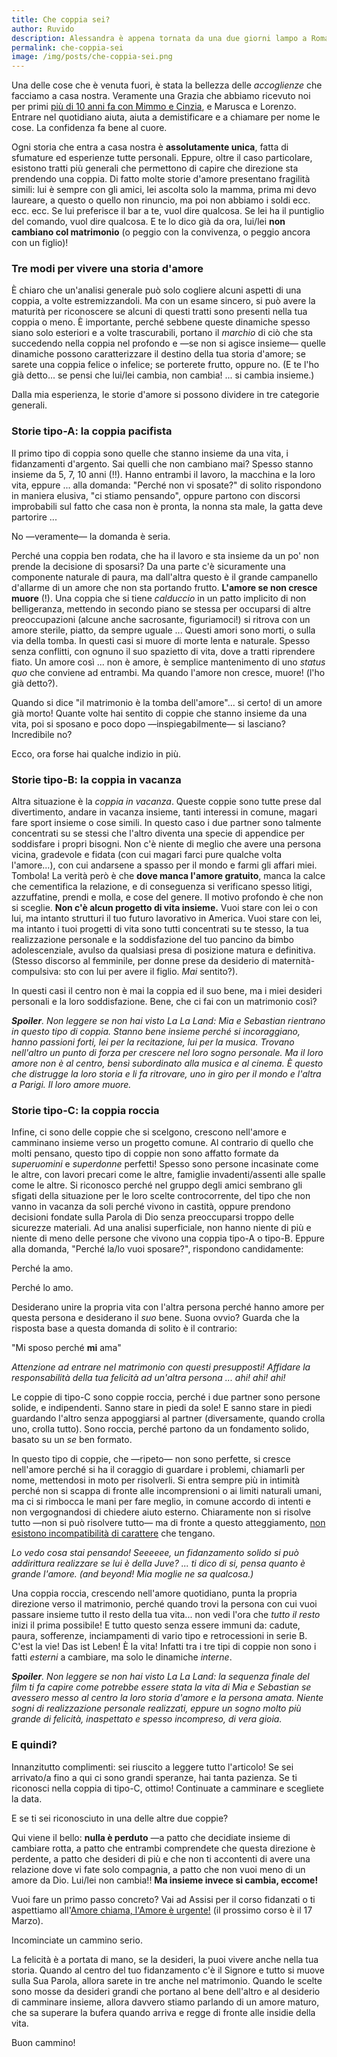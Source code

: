 ```yaml
---
title: Che coppia sei?
author: Ruvido
description: Alessandra è appena tornata da una due giorni lampo a Roma per rivedere alcune amiche e prendersi un po' di tempo per lei. Staccare la spina spesso permette di fare riflessioni inaspettate.
permalink: che-coppia-sei
image: /img/posts/che-coppia-sei.png
---
```


Una delle cose che è venuta fuori, è stata la bellezza delle _accoglienze_ che facciamo a casa nostra. Veramente una Grazia che abbiamo ricevuto noi per primi [più di 10 anni fa con Mimmo e Cinzia](http://5p2p.it/2013/04/20/la-donna-della-mia-vita.html), e Marusca e Lorenzo. Entrare nel quotidiano aiuta, aiuta a demistificare e a chiamare per nome le cose. La confidenza fa bene al cuore.

Ogni storia che entra a casa nostra è **assolutamente unica**, fatta di sfumature ed esperienze tutte personali. Eppure, oltre il caso particolare, esistono tratti più generali che permettono di capire che direzione sta prendendo una coppia. Di fatto molte storie d'amore presentano fragilità simili: lui è sempre con gli amici, lei ascolta solo la mamma, prima mi devo laureare, a questo o quello non rinuncio, ma poi non abbiamo i soldi ecc. ecc. ecc. Se lui preferisce il bar a te, vuol dire qualcosa. Se lei ha il puntiglio del comando, vuol dire qualcosa. E te lo dico già da ora, lui/lei **non cambiano col matrimonio** (o peggio con la convivenza, o peggio ancora con un figlio)!

### Tre modi per vivere una storia d'amore

È chiaro che un'analisi generale può solo cogliere alcuni aspetti di una coppia, a volte estremizzandoli. Ma con un esame sincero, si può avere la maturità per riconoscere se alcuni di questi tratti sono presenti nella tua coppia o meno. È importante, perché sebbene queste dinamiche spesso siano solo esteriori e a volte trascurabili, portano il _marchio_ di ciò che sta succedendo nella coppia nel profondo e —se non si agisce insieme— quelle dinamiche possono caratterizzare il destino della tua storia d'amore; se sarete una coppia felice o infelice; se porterete frutto, oppure no. (E te l'ho già detto... se pensi che lui/lei cambia, non cambia! ... si cambia insieme.)

Dalla mia esperienza, le storie d'amore si possono dividere in tre categorie generali.

### Storie tipo-A: la coppia pacifista

Il primo tipo di coppia sono quelle che stanno insieme da una vita, i fidanzamenti d'argento. Sai quelli che non cambiano mai? Spesso stanno insieme da 5, 7, 10 anni (!!). Hanno entrambi il lavoro, la macchina e la loro vita, eppure ... alla domanda: "Perché non vi sposate?" di solito rispondono in maniera elusiva, "ci stiamo pensando", oppure partono con discorsi improbabili sul fatto che casa non è pronta, la nonna sta male, la gatta deve partorire ...

No —veramente— la domanda è seria.

Perché una coppia ben rodata, che ha il lavoro e sta insieme da un po' non prende la decisione di sposarsi? Da una parte c'è sicuramente una componente naturale di paura, ma dall'altra questo è il grande campanello d'allarme di un amore che non sta portando frutto. **L'amore se non cresce muore** (!). Una coppia che si tiene _calduccio_ in un patto implicito di non belligeranza, mettendo in secondo piano se stessa per occuparsi di altre preoccupazioni (alcune anche sacrosante, figuriamoci!) si ritrova con un amore sterile, piatto, da sempre uguale ... Questi amori sono morti, o sulla via della tomba. In questi casi si muore di morte lenta e naturale. Spesso senza conflitti, con ognuno il suo spazietto di vita, dove a tratti riprendere fiato. Un amore così ... non è amore, è semplice mantenimento di uno _status quo_ che conviene ad entrambi. Ma quando l'amore non cresce, muore! (l'ho già detto?).

Quando si dice "il matrimonio è la tomba dell'amore"... si certo! di un amore già morto! Quante volte hai sentito di coppie che stanno insieme da una vita, poi si sposano e poco dopo —inspiegabilmente— si lasciano? Incredibile no?

Ecco, ora forse hai qualche indizio in più.

### Storie tipo-B: la coppia in vacanza

Altra situazione è la _coppia in vacanza_. Queste coppie sono tutte prese dal divertimento, andare in vacanza insieme, tanti interessi in comune, magari fare sport insieme o cose simili. In questo caso i due partner sono talmente concentrati su se stessi che l'altro diventa una specie di appendice per soddisfare i propri bisogni. Non c'è niente di meglio che avere una persona vicina, gradevole e fidata (con cui magari farci pure qualche volta l'amore...), con cui andarsene a spasso per il mondo e farmi gli affari miei. Tombola! La verità però è che **dove manca l'amore gratuito**, manca la calce che cementifica la relazione, e di conseguenza si verificano spesso litigi, azzuffatine, prendi e molla, e cose del genere. Il motivo profondo è che non si sceglie. **Non c'è alcun progetto di vita insieme.** Vuoi stare con lei o con lui, ma intanto strutturi il tuo futuro lavorativo in America. Vuoi stare con lei, ma intanto i tuoi progetti di vita sono tutti concentrati su te stesso, la tua realizzazione personale e la soddisfazione del tuo pancino da bimbo adolescenziale, avulso da qualsiasi presa di posizione matura e definitiva. (Stesso discorso al femminile, per donne prese da desiderio di maternità-compulsiva: sto con lui per avere il figlio. _Mai_ sentito?).

In questi casi il centro non è mai la coppia ed il suo bene, ma i miei desideri personali e la loro soddisfazione. Bene, che ci fai con un matrimonio così?

_<strong>Spoiler</strong>. Non leggere se non hai visto La La Land: Mia e Sebastian rientrano in questo tipo di coppia. Stanno bene insieme perché si incoraggiano, hanno passioni forti, lei per la recitazione, lui per la musica. Trovano nell'altro un punto di forza per crescere nel loro sogno personale. Ma il loro amore non è al centro, bensì subordinato alla musica e al cinema. È questo che distrugge la loro storia e li fa ritrovare, uno in giro per il mondo e l'altra a Parigi. Il loro amore muore._

### Storie tipo-C: la coppia roccia

Infine, ci sono delle coppie che si scelgono, crescono nell'amore e camminano insieme verso un progetto comune. Al contrario di quello che molti pensano, questo tipo di coppie non sono affatto formate da _superuomini_ e _superdonne_ perfetti! Spesso sono persone incasinate come le altre, con lavori precari come le altre, famiglie invadenti/assenti alle spalle come le altre. Si riconosco perché nel gruppo degli amici sembrano gli sfigati della situazione per le loro scelte controcorrente, del tipo che non vanno in vacanza da soli perché vivono in castità, oppure prendono decisioni fondate sulla Parola di Dio senza preoccuparsi troppo delle sicurezze materiali. Ad una analisi superficiale, non hanno niente di più e niente di meno delle persone che vivono una coppia tipo-A o tipo-B. Eppure alla domanda, "Perché la/lo vuoi sposare?", rispondono candidamente:

Perché la amo.

Perché lo amo.

Desiderano unire la propria vita con l'altra persona perché hanno amore per questa persona e desiderano il _suo_ bene. Suona ovvio? Guarda che la risposta base a questa domanda di solito è il contrario:

"Mi sposo perché **mi** ama"

_Attenzione ad entrare nel matrimonio con questi presupposti! Affidare la responsabilità della tua felicità ad un'altra persona ... ahi! ahi! ahi!_

Le coppie di tipo-C sono coppie roccia, perché i due partner sono persone solide, e indipendenti. Sanno stare in piedi da sole! E sanno stare in piedi guardando l'altro senza appoggiarsi al partner (diversamente, quando crolla uno, crolla tutto). Sono roccia, perché partono da un fondamento solido, basato su un _se_ ben formato.

In questo tipo di coppie, che —ripeto— non sono perfette, si cresce nell'amore perché si ha il coraggio di guardare i problemi, chiamarli per nome, mettendosi in moto per risolverli. Si entra sempre più in intimità perché non si scappa di fronte alle incomprensioni o ai limiti naturali umani, ma ci si rimbocca le mani per fare meglio, in comune accordo di intenti e non vergognandosi di chiedere aiuto esterno. Chiaramente non si risolve tutto —non si può risolvere tutto— ma di fronte a questo atteggiamento, [non esistono incompatibilità di carattere](http://5p2p.it/per-incompatibilita-di-carattere) che tengano.

_Lo vedo cosa stai pensando! Seeeeee, un fidanzamento solido si può addirittura realizzare se lui è della Juve? ... ti dico di si, pensa quanto è grande l'amore. (and beyond! Mia moglie ne sa qualcosa.)_

Una coppia roccia, crescendo nell'amore quotidiano, punta la propria direzione verso il matrimonio, perché quando trovi la persona con cui vuoi passare insieme tutto il resto della tua vita... non vedi l'ora che _tutto il resto_ inizi il prima possibile! E tutto questo senza essere immuni da: cadute, paura, sofferenze, inciampamenti di vario tipo e retrocessioni in serie B. C'est la vie! Das ist Leben! È la vita! Infatti tra i tre tipi di coppie non sono i fatti _esterni_ a cambiare, ma solo le dinamiche _interne_.

_<strong>Spoiler</strong>. Non leggere se non hai visto La La Land: la sequenza finale del film ti fa capire come potrebbe essere stata la vita di Mia e Sebastian se avessero messo al centro la loro storia d'amore e la persona amata. Niente sogni di realizzazione personale realizzati, eppure un sogno molto più grande di felicità, inaspettato e spesso incompreso, di vera gioia._

### E quindi?

Innanzitutto complimenti: sei riuscito a leggere tutto l'articolo! Se sei arrivato/a fino a qui ci sono grandi speranze, hai tanta pazienza. Se ti riconosci nella coppia di tipo-C, ottimo! Continuate a camminare e scegliete la data.

E se ti sei riconosciuto in una delle altre due coppie?

Qui viene il bello: **nulla è perduto** —a patto che decidiate insieme di cambiare rotta, a patto che entrambi comprendete che questa direzione è perdente, a patto che desideri di più e che non ti accontenti di avere una relazione dove vi fate solo compagnia, a patto che non vuoi meno di un amore da Dio. Lui/lei non cambia!! **Ma insieme invece si cambia, eccome!**

Vuoi fare un primo passo concreto? Vai ad Assisi per il corso fidanzati o ti aspettiamo all'[Amore chiama, l'Amore è urgente!](http://5p2p.it/l-amore-chiama-l-amore-e-urgente/) (il prossimo corso è il 17 Marzo).

Incominciate un cammino serio.

La felicità è a portata di mano, se la desideri, la puoi vivere anche nella tua storia. Quando al centro del tuo fidanzamento c'è il Signore e tutto si muove sulla Sua Parola, allora sarete in tre anche nel matrimonio. Quando le scelte sono mosse da desideri grandi che portano al bene dell'altro e al desiderio di camminare insieme, allora davvero stiamo parlando di un amore maturo, che sa superare la bufera quando arriva e regge di fronte alle insidie della vita.

Buon cammino!
